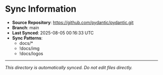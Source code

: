 # Sync Information

- **Source Repository**: https://github.com/pydantic/pydantic.git
- **Branch**: main
- **Last Synced**: 2025-08-05 00:16:33 UTC
- **Sync Patterns**:
  - docs/*
  - !docs/img
  - !docs/logos

---
*This directory is automatically synced. Do not edit files directly.*

